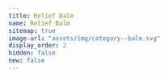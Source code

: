 ```yaml
---
title: Relief Balm
name: Relief Balm
sitemap: true
image-url: "assets/img/category--balm.svg"
display_order: 2
hidden: false
new: false
---
```

